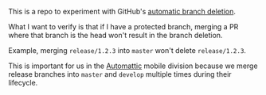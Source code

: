This is a repo to experiment with GitHub's [automatic branch deletion](https://help.github.com/en/github/administering-a-repository/managing-the-automatic-deletion-of-branches).

What I want to verify is that if I have a protected branch, merging a PR where that branch is the head won't result in the branch deletion.

Example, merging `release/1.2.3` into `master` won't delete `release/1.2.3`.

This is important for us in the [Automattic](https://automattic.com) mobile division because we merge release branches into `master` and `develop` multiple times during their lifecycle.
